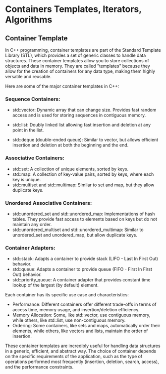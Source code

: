 # Containers Templates, Iterators, Algorithms

## Container Template

In C++ programming, container templates are part of the Standard Template Library (STL), which provides a set of generic classes to handle data structures. These container templates allow you to store collections of objects and data in memory. They are called "templates" because they allow for the creation of containers for any data type, making them highly versatile and reusable.

Here are some of the major container templates in C++:

### Sequence Containers:

+ std::vector: Dynamic array that can change size. Provides fast random access and is used for storing sequences in contiguous memory.

+ std::list: Doubly linked list allowing fast insertion and deletion at any point in the list.

+ std::deque (double-ended queue): Similar to vector, but allows efficient insertion and deletion at both the beginning and the end.

### Associative Containers:
+ std::set: A collection of unique elements, sorted by keys.
+ std::map: A collection of key-value pairs, sorted by keys, where each key is unique.
+ std::multiset and std::multimap: Similar to set and map, but they allow duplicate keys.

### Unordered Associative Containers:

+ std::unordered_set and std::unordered_map: Implementations of hash tables. They provide fast access to elements based on keys but do not maintain any order.
+ std::unordered_multiset and std::unordered_multimap: Similar to unordered_set and unordered_map, but allow duplicate keys.

### Container Adapters:

+ std::stack: Adapts a container to provide stack (LIFO - Last In First Out) behavior.
+ std::queue: Adapts a container to provide queue (FIFO - First In First Out) behavior.
+ std::priority_queue: A container adapter that provides constant time lookup of the largest (by default) element.

Each container has its specific use case and characteristics:

+ Performance: Different containers offer different trade-offs in terms of access time, memory usage, and insertion/deletion efficiency.
+ Memory Allocation: Some, like std::vector, use contiguous memory, while others, like std::list, use non-contiguous memory.
+ Ordering: Some containers, like sets and maps, automatically order their elements, while others, like vectors and lists, maintain the order of insertion.

These container templates are incredibly useful for handling data structures in a generic, efficient, and abstract way. The choice of container depends on the specific requirements of the application, such as the type of operations performed most frequently (insertion, deletion, search, access), and the performance constraints.
